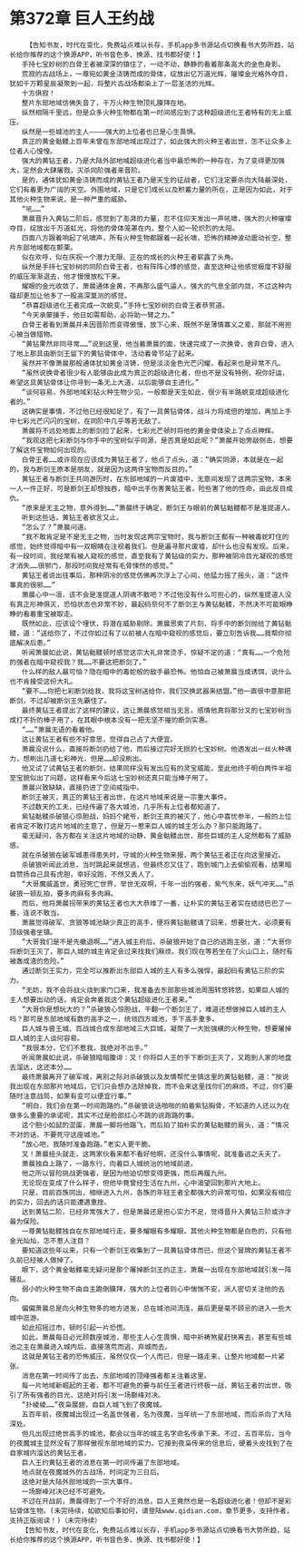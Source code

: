 # 第372章 巨人王约战
        【告知书友，时代在变化，免费站点难以长存，手机app多书源站点切换看书大势所趋，站长给你推荐的这个换源APP，听书音色多、换源、找书都好使！】
       手持七宝妙树的白骨王者被深深的镇住了，一动不动，静静的看着那条高大的金色身影。
       荒寂的古战场上，一尊宛如黄金浇铸而成的骨体，绽放出亿万道光辉，璀璨金光格外夺目，犹如千万颗星辰凝聚到一起，将整片古战场都染上了一层圣洁的光辉。
       十方俱寂！
       整片东部地域仿佛失音了，千万火种生物顶礼膜拜在地。
       纵然相隔千里远，但是众多火种生物都在第一时间感应到了这种超级进化王者特有的无上威压。
       纵然是一些城池的主人————强大的上位者也已是心生畏惧。
       真正的黄金骷髅上百年未曾在东部地域出现过了，如此强大的火种王者出世，怎不让众多上位者人心惶惶。
       强大的黄钻王者，乃是大陆外部地域超级进化者当中最恐怖的一种存在，为了变得更加强大，定然会大肆屠戮，灭杀同阶强者来晋阶。
       是的，通体犹如黄金浇铸而成的黄钻王者乃是天生的征战者，它们注定要杀向大陆最深处，它们有着更为广阔的天空。外围地域，只是它们成长以及积蓄力量的所在，正是因为如此，对于其他火种生物来说，是一种严重的威胁。
       “吼……”
       萧晨晋升入黄钻二阶后，感觉到了澎湃的力量，忍不住仰天发出一声吼啸，强大的火种璀璨夺目，绽放出千万道虹光，将他的骨体笼罩在内，整个人如一轮炽烈的太阳。
       四面八方跟着响起了吼啸声，所有火种生物都跟着一起长啸，恐怖的精神波动震动长空，整片东部地域都在颤栗。
       似在欢呼，似在庆祝一个潜力无限、正在的成长的火种王者崭露了头角。
       纵然是手持七宝妙树的同阶白骨王者，也有阵阵心悸的感觉，直至这种让他感觉极度不舒服的威压渐渐退去，他才慢慢放松下来。
       耀眼的金光收敛了，萧晨通体金黄，不再那么盛气逼人，强大的气息全部内敛，不过这种内蕴却更加让他多了一股高深莫测的感觉。
       “恭喜超级进化王者完成一次蜕变。”手持七宝妙树的白骨王者恭贺道。
       “今天承蒙援手，他日如需帮助，必将助一臂之力。”
       白骨王者看到萧晨并未因晋阶而变得傲慢，放下心来，既然不是薄情寡义之辈，那就不用担心被当做猎物。
       “黄钻果然非同寻常……”说到这里，他当着萧晨的面，快速完成了一次换骨，舍弃白骨，进入了地上那具由断剑王留下的黄钻骨体中，活动着骨节站了起来。
       虽然并不像萧晨那般通体犹如黄金浇铸，但是淡淡金色光芒闪耀，看起来也是异常不凡。
       “虽然说换骨者很少有人能够由此成为真正的超级进化者，但也不是没有特例，祝你好运，希望这具黄钻骨体让你寻到一条无上大道，以后能够自主进化。”
       “谈何容易，外部地域彩钻火种生物少见，一般都是天生如此，很少有半路蜕变成超级进化者的。”
       这确实是事情，不过他已经很知足了，有了一具黄钻骨体，战斗力将成倍的增加，再加上手中七彩光芒闪闪的宝树，在同阶中几乎等若无敌了。
       萧晨将不远处地面上的断剑捡了起来，七彩光芒顿时将他的黄金骨体染上了点点神辉。
       “我观这把七彩断剑与你手中的宝树似乎同源，是否真是如此呢？”萧晨开始旁敲侧击，想要了解这件宝物如何出现的。
       白骨王者……或许现在应该成为黄钻王者了，他点了点头，道：“确实同源，本就是在一起的，我与断剑王原本是朋友，就是因为这两件宝物而反目的。”
       黄钻王者与断剑王共同游历时，在东部地域的一片废墟中，无意间发现了这两宗宝物，本来一人一件正好，可是断剑王却想独吞，暗中出手伤害黄钻王者，险些害了他的性命，由此反目成仇。
       “原来是无主之物，意外得到……”萧晨终于确定，断剑王与眼前的黄钻骷髅都不是准提道人。
       听到这些话，黄钻王者欲言又止。
       “怎么了？”萧晨问道。
       “我不敢肯定是不是无主之物，当时发现这两宗宝物时，我与断剑王都有一种被毒蛇盯住的感觉，始终觉得暗中有一双眼睛在注视着我们。但是遍寻那片废墟，却什么也没有发现。后来，有一段时间，我经常有被人窥视的感觉，直至我有了黄钻级的实力，那种被阴冷目光凝视的感觉才消失……很邪门，那段时间我经常有毛骨悚然的感觉。”
       黄钻王者说出往事后，那种阴冷的感觉仿佛再次浮上了心间，他猛力摇了摇头，道：“这件事真的很邪……”
       萧晨心中一凛，该不会是准提道人阴魂不散吧？不过他没有什么可担心的，纵然准提道人没有真正形神俱灭，恐怕状态也非常不妙，最起码奈何不了断剑王与黄钻骷髅，不然决不可能眼睁睁的看着重宝被取走。
       既然如此，应该设个埋伏，将潜在威胁剔除。萧晨思索了片刻，将手中的断剑抛给了黄钻骷髅，道：“送给你了，不过你如过有了以前被人在暗中窥视的感觉后，要立刻告诉我……我帮你彻底解决后患。”
       听闻萧晨如此说，黄钻骷髅顿时感觉这宗大礼非常烫手，惊疑不定的道：“真有……一个危险的强者在暗中窥视我？我……不要这把断剑了。”
       什么样的敌人最可怕？隐在暗中的毒蛇般的敌手最恐怖。他怕自己被萧晨当成诱饵，说什么也不肯接受这份大礼。
       “要不……你把七彩断剑给我，我将这宝树送给你，我们交换武器来结盟。”他一直很中意那把断剑，不过却被断剑王先霸住了。
       最终黄钻王者提出了这样的建议，这让萧晨感觉相当无言。感情他真将那分叉的七宝妙树当成打不折的棒子用了，在其眼中根本没有一把无坚不摧的断剑实惠。
       “……”萧晨无语的看着他。
       这让黄钻王者有些不好意思，觉得自己占了大便宜。
       萧晨没说什么，直接将断剑扔给了他，而后接过完好无损的七宝妙树。他透发出一丝火种魂力，想刷出几道七彩神光，但是……却没刷出。
       他又试了试黄钻王者的断剑，结果同样没有发出应有的灵宝威能，至此他终于明白两件半祖至宝貌似出了问题，这样看来今后这七宝妙树还真只能当棒子用了。
       萧晨兴致缺缺，直接扔进了空间戒指中。
       断剑王被灭，真正的黄钻王者出世，在这片地域来说是一宗重大事件。
       不过数天的工夫，已经传遍了各大城池，几乎所有上位者都知道了。
       紫钻骷髅杀破狼心惊胆战，妈妈个姥爷，断剑王真的被灭了，他心中喜忧参半，一般的上位者肯定不敢打这片地域的主意了，但是万一惹来巨人城的城主怎么办？那只能跑路了。
       毫无疑问，各方都在关注这片地域的动静，黄金骷髅出世，那些巨城的主人定然都有了威胁感。
       就在杀破狼在破军城患得患失时，守城的火种生物来报，两个黄钻王者正在向这里接近。
       杀破狼听闻此消息，当时跳起来就想逃，但最终忍又住了，跑到城门上去偷偷观看，结果暗自赞扬自己具有虎胆，幸好没跑，不然又丢人了。
       “大哥魔威盖世，勇冠死亡世界，举世无双啊，千年一出的强者，紫气东来，妖气冲天……”杀破狼一顿乱拍，要多肉麻有多肉麻。
       而后，他将萧晨拐带来的黄钻王者也大大恭维了一番，让朴实的黄钻王者实在结结巴巴了一番，连说不敢当。
       萧晨觉得破军、贪狼等城池缺少真正的高手，便将黄钻骷髅请了回来，想要壮大，必须要有顶级强者坐镇。
       “大哥我们是不是先撤退啊……”进入城主府后，杀破狼开始了自己的逃跑主张，道：“大哥你将断剑王灭了，那巨人城的城主肯定会过来找我们麻烦。我们现在等若坐在了火山口上，随时有被轰成渣的危险。”
       通过断剑王实力，完全可以推断出东部巨人城的主人有多么强悍，最起码有黄钻三阶的实力。
       “无妨，我不会将战火烧到家门口来，我准备去东部那些城池周围转悠转悠，如果巨人城的主人想要出动的话，肯定会奔着我这个黄钻超级进化王者来。”
       “大哥你是想玩大的？”杀破狼心惊胆战，干翻一个断剑王了，难道还想做掉巨人城的主人吗？那可是东部地域有数的高手之一，统领四方城池，手下高手重多。
       巨人城与兽王城、百战城合成东部地域三大巨城，凝聚了一大批强横的火种生物，想要屠掉巨人城的主人谈何容易。
       “我很本分，它们不惹我，我绝对不出手。”
       听闻萧晨如此说，杀破狼暗暗腹诽：叉！你将巨人王的手下断剑王灭了，又跑到人家的地盘去溜达，这还本分……
       最终萧晨离开了破军城，离别之际对杀破狼以及友情帮忙坐镇这里的黄钻骷髅，道：“按说我出现在东部那片地域后，它们只会想办法除掉我，而不会来这里找你们的麻烦。不过，你们要随时注意战局，如果有变可以便宜行事。”
       “明白，我们会在第一时间跑路的。”杀破狼说话啪啪的拍着紫钻胸骨，不知道的人还以为在做多么重要的承诺呢，其实不过是脸部红心不跳的说跑路的事。
       这个胆小如鼠的混蛋，萧晨一脚将他踹飞，而后拍了拍朴实的黄钻骷髅的肩头，道：“情况不对的话，不要死守这座城池。”
       “放心吧，我随时准备跑路。”老实人更干脆。
       叉！萧晨扭头就走，这两家伙看来都不看好他啊，还没什么事情呢，就准备逃之夭夭了。
       萧晨独自上路了，一路东行，向着巨人城统治的地域前进。
       他之所以冒险挑战更强者，是因为他迫切想变得更强，而后再履九州。
       无论现在变成了什么样子，但他毕竟曾经生活在九州，心中渴望回到那片大地上。
       只是，目前百族同出，相继进入九州，各族的年轻王者全都强大的异常可怕，如果没有相应的实力，回去的话只能遭遇重挫。
       达到黄钻二阶，已经非常强大了，但是萧晨还是担心实力不足，觉得晋升入黄钻三阶或许才最为保险。
       一尊黄钻骷髅独自在东部地域行走，要多耀眼有多耀眼，其他火种生物都是白色的，只有他金光灿灿，怎不惹人注目？
       要知道这些年以来，只有一个断剑王收集到了一具黄钻骨体而已，但这个冒牌的黄钻王者不久前已经被人做掉了。
       眼下，这个黄金骷髅毫无疑问是那个屠掉断剑王的正主，萧晨一出现在东部地域就引发一阵骚乱。
       弱小的火种生物不由自主跪倒膜拜，强大的上位者则心中惴惴不安，派人密切关注他的去向。
       偏偏萧晨总是向火种生物多的地方进发，总在城池间流连，最后更是毫不顾忌的进入一些大城中逛游。
       如此招摇过市，顿时引起一片恐慌。
       如此，萧晨每日必光顾数座城池，那些主人心生畏惧，暗中祈祷煞星赶快离去，甚至有些城池之主在萧晨进入城内后，直接落荒而逃，弃城而去。
       这就是黄钻王者的恐怖威压，虽然仅仅一个人而已，但是一路走来，让整片地域都一片紧张。
       消息在第一时间传了出去，东部地域的顶峰强者都关注着这里。
       每一片地域新崛起的王者，都不可避免的要与前任王者进行终极一战，黄钻王者的出世，吸引了所有强者的目光，这绝对将引发一场巅峰对决。
       “扑棱棱……”夜枭展翅，自巨人城飞到了夜魔城。
       五百年前，夜魔城出现过一名盖世强者，名为夜魔，当年统一了东部地域，而后杀向了大陆深处。
       但凡出现过绝世高手的城池，都会以当年的城主名字命名传承下来。不过，五百年后，当今的夜魔城主显然没有了那样傲视东部地域的实力。它接到夜枭传来的信息后，硬着头皮找到了在自家城内溜达的黄钻王者。
       巨人王约黄钻王者的消息在第一时间传遍了东部地域。
       地点就在夜魔城外的古战场，时间定为三日后。
       这绝对是大陆外部地域的一宗大事件。
       一场巅峰对决已经不可避免。
       不过在开战前，萧晨得到了一个不好的消息，巨人王竟然也是一名超级进化者！但却不是彩钻骨体生物。(未完待续，如欲知后事如何，请登陆www.qidian.com，章节更多，支持作者，支持正版阅读！)（未完待续）
       【告知书友，时代在变化，免费站点难以长存，手机app多书源站点切换看书大势所趋，站长给你推荐的这个换源APP，听书音色多、换源、找书都好使！】